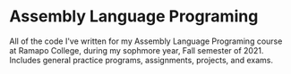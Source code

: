 # Assembly Language Programing

All of the code I've written for my Assembly Language Programing course at Ramapo College, during my sophmore year, Fall semester of 2021.
Includes general practice programs, assignments, projects, and exams.
